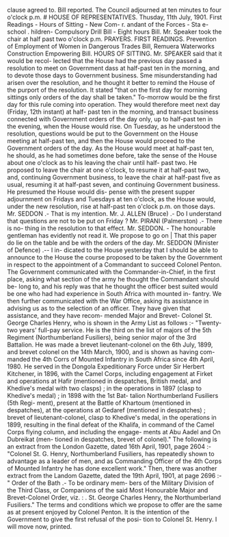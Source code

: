 clause agreed to. Bill reported. The Council adjourned at ten minutes to four o'clock p.m. # HOUSE OF REPRESENTATIVES. Thusday, 11th July, 1901. First Readings - Hours of Sitting - New Com- r. andant of the Forces - Sta e-school . hildren- Compulsory Drill Bill - Eight hours Bill. Mr. Speaker took the chair at half past two o'clock p.m. PRAYERS. FIRST READINGS. Prevention of Employment of Women in Dangerous Trades Bill, Remuera Waterworks Construction Empowering Bill. HOURS OF SITTING. Mr. SPEAKER said that it would be recol- lected that the House had the previous day passed a resolution to meet on Government dass at half-past ten in the morning, and to devote those days to Government business. Sme misunderstanding had arisen over the resolution, and he thought it better to remind the House of the purport of the resolution. It stated "that on the first day for morning sittings only orders of the day shall be taken." To-morrow would be the first day for this rule coming into operation. They would therefore meet next day (Friday, 12th instant) at half- past ten in the morning, and transact business connected with Government orders of the day only, up to half-past ten in the evening, when the House would rise. On Tuesday, as he understood the resolution, questions would be put to the Government on the House meeting at half-past ten, and then the House would proceed to the Government orders of the day. As the House would meet at half-past ten, he should, as he had sometimes done before, take the sense of the House about one o'clock as to his leaving the chair until half- past two. He proposed to leave the chair at one o'clock, to resume it at half-past two, and, continuing Government business, to leave the chair at half-past five as usual, resuming it at half-past seven, and continuing Government business. He presumed the House would dis- pense with the present supper adjournment on Fridays and Tuesdays at ten o'clock, as the House would, under the new resolution, rise at half-past ten o'clock p.m. on those days. Mr. SEDDON .- That is my intention. Mr. J. ALLEN (Bruce) .- Do I understand that questions are not to be put on Friday ? Mr. PIRANI (Palmerston) .- There is no- thing in the resolution to that effect. Mr. SEDDON. - The honourable gentleman has evidently not read it. We propose to go on | That this paper do lie on the table and be with the orders of the day. Mr. SEDDON (Minister of Defence) .-- I in- dicated to the House yesterday that I should be able to announce to the House the course proposed to be taken by the Government in respect to the appointment of a Commandant to succeed Colonel Penton. The Government communicated with the Commander-in-Chief, in the first place, asking what section of the army he thought the Commandant should be- long to, and his reply was that he thought the officer best suited would be one who had had experience in South Africa with mounted in- fantry. We then further communicated with the War Office, asking its assistance in advising us as to the selection of an officer. They have given that assistance, and they have recom- mended Major and Brevet- Colonel St. George Charles Henry, who is shown in the Army List as follows :- "Twenty-two years' full-pay service. He is the third on the list of majors of the 5th Regiment (Northumberland Fusiliers), being senior major of the 3rd Battalion. He was made a brevet lieutenant-colonel on the 6th July, 1899, and brevet colonel on the 14th March, 1900, and is shown as having com- manded the 4th Corrs of Mounted Infantry in South Africa since 4th April, 1980. He served in the Dongola Expeditionary Force under Sir Herbert Kitchener, in 1896, with the Camel Corps, including engagement at Firket and operations at Hafir (mentioned in despatches, British medal, and Khedive's medal with two clasps) ; in the operations in 1897 (clasp to Khedive's medal) ; in 1898 with the 1st Bat- talion Northumberland Fusiliers (5th Regi- ment), present at the Battle of Khartoum (mentioned in despatches), at the operations at Gedaref (mentioned in despatches) ; brevet of lieutenant-colonel, clasp to Khedive's medal, in the operations in 1899, resulting in the final defeat of the Khalifa, in command of the Camel Corps flying column, and including the engage- ments at Abu Aadel and On Dubreikat (men- tioned in despatches, brevet of colonel)." The following is an extract from the London Gazette, dated 16th April, 1901, page 2604 :- "Colonel St. G. Henry, Northumberland Fusiliers, has repeatedly shown to advantage as a leader of men, and as Commanding Officer of the 4th Corps of Mounted Infantry he has done excellent work." Then, there was another extract from the Landom Gazette, dated the 19th April, 1901, at page 2696 :- " Order of the Bath .- To be ordinary mem- bers of the Military Division of the Third Class, or Companions of the said Most Honourable Major and Brevet-Colonel Order, viz. : . St. George Charles Henry, the Northumberland Fusiliers." The terms and conditions which we propose to offer are the same as at present enjoyed by Colonel Penton. It is the intention of the Government to give the first refusal of the posi- tion to Colonel St. Henry. I will move now, printed. 
